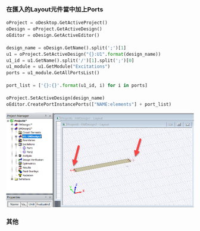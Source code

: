 ### 在匯入的Layout元件當中加上Ports


```python
oProject = oDesktop.GetActiveProject()
oDesign = oProject.GetActiveDesign()
oEditor = oDesign.GetActiveEditor()

design_name = oDesign.GetName().split(';')[1]
u1 = oProject.SetActiveDesign("{}:U1".format(design_name))
u1_id = u1.GetName().split('/')[1].split(';')[0]
u1_module = u1.GetModule("Excitations")
ports = u1_module.GetAllPortsList()

port_list = ['{}:{}'.format(u1_id, i) for i in ports]

oProject.SetActiveDesign(design_name)
oEditor.CreatePortInstancePorts(["NAME:elements"] + port_list)

```

![2024-04-23_04-34-51](/assets/2024-04-23_04-34-51.png)


### 其他